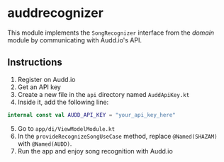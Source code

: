 # auddrecognizer

This module implements the `SongRecognizer` interface from the *domain* module by communicating with 
Audd.io's API. 

## Instructions

1. Register on Audd.io
2. Get an API key
3. Create a new file in the `api` directory named `AuddApiKey.kt`
4. Inside it, add the following line: 
```kt
internal const val AUDD_API_KEY = "your_api_key_here"
```
5. Go to `app/di/ViewModelModule.kt`
6. In the `provideRecognizeSongUseCase` method, replace `@Named(SHAZAM)` with `@Named(AUDD)`.
7. Run the app and enjoy song recognition with Audd.io